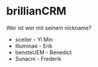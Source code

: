 # brillianCRM

Wer ist wer mit seinem nickname?

- sceiler - Yi Min
- Illuminae - Erik
- bensteUEM - Benedict
- Sunacni - Frederik
